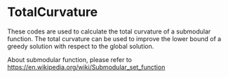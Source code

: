 # TotalCurvature
These codes are used to calculate the total curvature of a submodular function. The total curvature can be used to improve the lower bound of a greedy solution with respect to the global solution.  

About submodular function, please refer to https://en.wikipedia.org/wiki/Submodular_set_function
